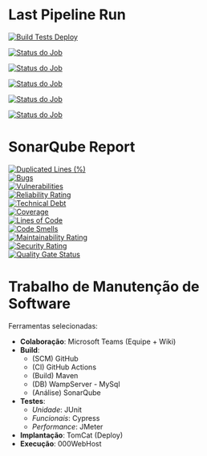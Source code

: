 # Last Pipeline Run

[![Build Tests Deploy](https://github.com/lauraFCa/manutencaoSoft/actions/workflows/maven.yml/badge.svg)](https://github.com/lauraFCa/manutencaoSoft/actions/workflows/maven.yml)

[![Status do Job](https://img.shields.io/static/v1?label=Build-and-Analyze&message=success&color=green)](https://github.com/lauraFCa/manutencaoSoft/actions/runs/4969772820)

[![Status do Job](https://img.shields.io/static/v1?label=Unit-Tests&message=success&color=green)](https://github.com/lauraFCa/manutencaoSoft/actions/runs/4969772820)

[![Status do Job](https://img.shields.io/static/v1?label=Deploy&message=success&color=green)](https://github.com/lauraFCa/manutencaoSoft/actions/runs/4969772820)

[![Status do Job](https://img.shields.io/static/v1?label=Cypress-Tests&message=success&color=green)](https://github.com/lauraFCa/manutencaoSoft/actions/runs/4969772820)

[![Status do Job](https://img.shields.io/static/v1?label=Jmeter-Tests&message=success&color=green)](https://github.com/lauraFCa/manutencaoSoft/actions/runs/4969772820)

# SonarQube Report

[![Duplicated Lines (%)](https://sonarcloud.io/api/project_badges/measure?project=br.cesjf%3AHotelLucena&metric=duplicated_lines_density)](https://sonarcloud.io/summary/new_code?id=br.cesjf%3AHotelLucena)  
[![Bugs](https://sonarcloud.io/api/project_badges/measure?project=br.cesjf%3AHotelLucena&metric=bugs)](https://sonarcloud.io/summary/new_code?id=br.cesjf%3AHotelLucena)  
[![Vulnerabilities](https://sonarcloud.io/api/project_badges/measure?project=br.cesjf%3AHotelLucena&metric=vulnerabilities)](https://sonarcloud.io/summary/new_code?id=br.cesjf%3AHotelLucena)  
[![Reliability Rating](https://sonarcloud.io/api/project_badges/measure?project=br.cesjf%3AHotelLucena&metric=reliability_rating)](https://sonarcloud.io/summary/new_code?id=br.cesjf%3AHotelLucena)  
[![Technical Debt](https://sonarcloud.io/api/project_badges/measure?project=br.cesjf%3AHotelLucena&metric=sqale_index)](https://sonarcloud.io/summary/new_code?id=br.cesjf%3AHotelLucena)  
[![Coverage](https://sonarcloud.io/api/project_badges/measure?project=br.cesjf%3AHotelLucena&metric=coverage)](https://sonarcloud.io/summary/new_code?id=br.cesjf%3AHotelLucena)  
[![Lines of Code](https://sonarcloud.io/api/project_badges/measure?project=br.cesjf%3AHotelLucena&metric=ncloc)](https://sonarcloud.io/summary/new_code?id=br.cesjf%3AHotelLucena)  
[![Code Smells](https://sonarcloud.io/api/project_badges/measure?project=br.cesjf%3AHotelLucena&metric=code_smells)](https://sonarcloud.io/summary/new_code?id=br.cesjf%3AHotelLucena)  
[![Maintainability Rating](https://sonarcloud.io/api/project_badges/measure?project=br.cesjf%3AHotelLucena&metric=sqale_rating)](https://sonarcloud.io/summary/new_code?id=br.cesjf%3AHotelLucena)  
[![Security Rating](https://sonarcloud.io/api/project_badges/measure?project=br.cesjf%3AHotelLucena&metric=security_rating)](https://sonarcloud.io/summary/new_code?id=br.cesjf%3AHotelLucena)  
[![Quality Gate Status](https://sonarcloud.io/api/project_badges/measure?project=br.cesjf%3AHotelLucena&metric=alert_status)](https://sonarcloud.io/summary/new_code?id=br.cesjf%3AHotelLucena)  


# Trabalho de Manutenção de Software

Ferramentas selecionadas:

- **Colaboração**: Microsoft Teams (Equipe + Wiki)
- **Build**: 
  - (SCM) GitHub
  - (CI) GitHub Actions
  - (Build) Maven
  - (DB) WampServer - MySql
  - (Análise) SonarQube
- **Testes**: 
  - *Unidade*: JUnit
  - *Funcionais*: Cypress
  - *Performance*: JMeter
- **Implantação**: TomCat (Deploy)
- **Execução**: 000WebHost

